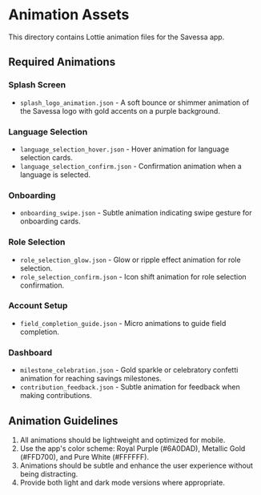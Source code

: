 # Animation Assets

This directory contains Lottie animation files for the Savessa app.

## Required Animations

### Splash Screen
- `splash_logo_animation.json` - A soft bounce or shimmer animation of the Savessa logo with gold accents on a purple background.

### Language Selection
- `language_selection_hover.json` - Hover animation for language selection cards.
- `language_selection_confirm.json` - Confirmation animation when a language is selected.

### Onboarding
- `onboarding_swipe.json` - Subtle animation indicating swipe gesture for onboarding cards.

### Role Selection
- `role_selection_glow.json` - Glow or ripple effect animation for role selection.
- `role_selection_confirm.json` - Icon shift animation for role selection confirmation.

### Account Setup
- `field_completion_guide.json` - Micro animations to guide field completion.

### Dashboard
- `milestone_celebration.json` - Gold sparkle or celebratory confetti animation for reaching savings milestones.
- `contribution_feedback.json` - Subtle animation for feedback when making contributions.

## Animation Guidelines

1. All animations should be lightweight and optimized for mobile.
2. Use the app's color scheme: Royal Purple (#6A0DAD), Metallic Gold (#FFD700), and Pure White (#FFFFFF).
3. Animations should be subtle and enhance the user experience without being distracting.
4. Provide both light and dark mode versions where appropriate.